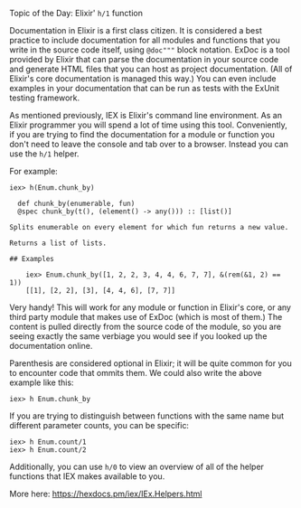 Topic of the Day:  Elixir' `h/1` function

Documentation in Elixir is a first class citizen.  It is considered a best practice to include documentation for all modules and functions that you write in the source code itself, using `@doc"""` block notation. ExDoc is a tool provided by Elixir that can parse the documentation in your source code and generate HTML files that you can host as project documentation.  (All of Elixir's core documentation is managed this way.)  You can even include examples in your documentation that can be run as tests with the ExUnit testing framework.

As mentioned previously, IEX is Elixir's command line environment.  As an Elixir programmer you will spend a lot of time using this tool.  Conveniently, if you are trying to find the documentation for a module or function you don't need to leave the console and tab over to a browser.  Instead you can use the `h/1` helper.

For example:

```
iex> h(Enum.chunk_by)

  def chunk_by(enumerable, fun)
  @spec chunk_by(t(), (element() -> any())) :: [list()]

Splits enumerable on every element for which fun returns a new value.

Returns a list of lists.

## Examples

    iex> Enum.chunk_by([1, 2, 2, 3, 4, 4, 6, 7, 7], &(rem(&1, 2) == 1))
    [[1], [2, 2], [3], [4, 4, 6], [7, 7]]
```

Very handy! This will work for any module or function in Elixir's core, or any third party module that makes use of ExDoc (which is most of them.)  The content is pulled directly from the source code of the module, so you are seeing exactly the same verbiage you would see if you looked up the documentation online.

Parenthesis are considered optional in Elixir; it will be quite common for you to encounter code that ommits them.  We could also write the above example like this:

```
iex> h Enum.chunk_by
```

If you are trying to distinguish between functions with the same name but different parameter counts, you can be specific:

```
iex> h Enum.count/1
iex> h Enum.count/2
```

Additionally, you can use `h/0` to view an overview of all of the helper functions that IEX makes available to you.

More here:
https://hexdocs.pm/iex/IEx.Helpers.html
